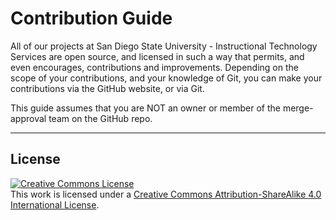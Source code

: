 # Contribution Guide

All of our projects at San Diego State University - Instructional Technology Services are open source, and licensed in such a way that permits, and even encourages, contributions and improvements. Depending on the scope of your contributions, and your knowledge of Git, you can make your contributions via the GitHub website, or via Git.

This guide assumes that you are NOT an owner or member of the merge-approval team on the GitHub repo.

---

## License

<a rel="license" href="http://creativecommons.org/licenses/by-sa/4.0/"><img alt="Creative Commons License" style="border-width:0" src="https://i.creativecommons.org/l/by-sa/4.0/88x31.png" /></a><br />This work is licensed under a <a rel="license" href="http://creativecommons.org/licenses/by-sa/4.0/">Creative Commons Attribution-ShareAlike 4.0 International License</a>.

